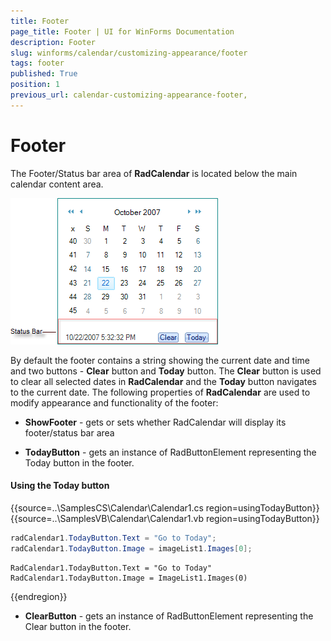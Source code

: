 ```yaml
---
title: Footer
page_title: Footer | UI for WinForms Documentation
description: Footer
slug: winforms/calendar/customizing-appearance/footer
tags: footer
published: True
position: 1
previous_url: calendar-customizing-appearance-footer, 
---
```


# Footer


The Footer/Status bar area of __RadCalendar__ is located below the main calendar content area. 

![calendar-customizing-appearance-footer 003](images/calendar-customizing-appearance-footer003.png)

By default the footer contains a string showing the current date and time and two buttons - __Clear__ button and __Today__ button. The __Clear__ button is used to clear all selected dates in __RadCalendar__ and the __Today__ button navigates to the current date. The following properties of __RadCalendar__ are used to modify appearance and functionality of the footer:



* __ShowFooter__ - gets or sets whether RadCalendar will display its footer/status bar area 

* __TodayButton__ - gets an instance of RadButtonElement representing the Today button in the footer. 

#### Using the Today button

{{source=..\SamplesCS\Calendar\Calendar1.cs region=usingTodayButton}} 
{{source=..\SamplesVB\Calendar\Calendar1.vb region=usingTodayButton}} 

````C#
radCalendar1.TodayButton.Text = "Go to Today";
radCalendar1.TodayButton.Image = imageList1.Images[0];

````
````VB.NET
RadCalendar1.TodayButton.Text = "Go to Today"
RadCalendar1.TodayButton.Image = ImageList1.Images(0)

````

{{endregion}} 
 
* __ClearButton__ - gets an instance of RadButtonElement representing the Clear button in the footer.




